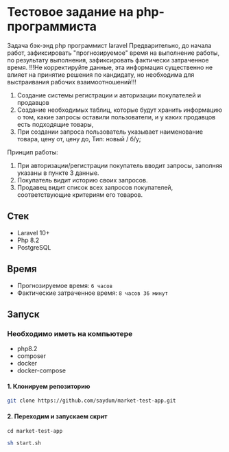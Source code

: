 # Тестовое задание на php-программиста
Задача бэк-энд php программист laravel
Предварительно, до начала работ, зафиксировать "прогнозируемое" время на выполнение работы, по результату выполнения, зафиксировать фактически затраченное время.  !!!Не корректируйте данные, эта информация существенно не влияет на принятие решения по кандидату, но необходима для выстраивания рабочих взаимоотношений!!!
1. Создание системы регистрации и авторизации покупателей и продавцов
2. Создание необходимых таблиц, которые будут хранить информацию о том, какие
   запросы оставили пользователи, и у каких продавцов есть подходящие товары,
3. При создании запроса пользователь указывает
   наименование товара,
   цену от,
   цену до,
   Тип: новый / б/у;

Принцип работы:
1. При авторизации/регистрации покупатель вводит запросы, заполняя указаны в пункте 3 данные.
2. Покупатель видит историю своих запросов.
3. Продавец видит список всех запросов покупателей, соответствующие критериям его товаров.

## Стек
- Laravel 10+
- Php 8.2
- PostgreSQL

## Время
- Прогнозируемое время: `6 часов`
- Фактические затраченное время: `8 часов 36 минут`

## Запуск

### Необходимо иметь на компьютере
- php8.2
- composer
- docker
- docker-compose

#### 1. Клонируем репозиторию 
```bash
git clone https://github.com/saydum/market-test-app.git
```
#### 2. Переходим и запускаем скрит
`cd market-test-app`

```bash
sh start.sh
```
